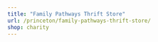 ```yaml
---
title: "Family Pathways Thrift Store"
url: /princeton/family-pathways-thrift-store/
shop: charity
---
```

